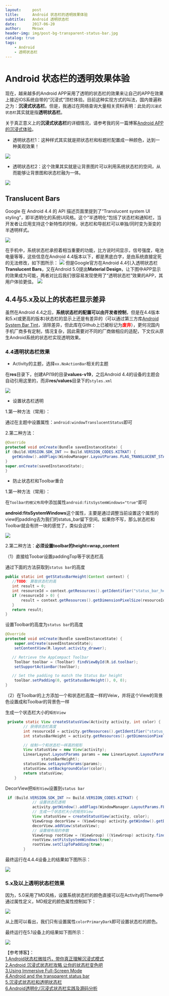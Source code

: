 ```yaml
---
layout:     post
title:      Android 状态栏的透明效果体验
subtitle:   Android 透明状态栏
date:       2017-06-20
author:     Meswx
header-img: img/post-bg-transparent-status-bar.jpg
catalog: true
tags:
    - Android
    - 透明状态栏
---
```


# Android 状态栏的透明效果体验

现在，越来越多的Android APP采用了透明的状态栏的效果来让自己的APP在效果上接近IOS系统自带的“沉浸式“顶栏体验。目前这种实现方式的叫法，国内普遍称之为：**沉浸式状态栏**。但是，我通过在网络查询大量相关资料表明：此处的`沉浸式状态栏`其实就是指**透明状态栏**。

关于真正意义上的**沉浸式状态栏**的详细情况，请参考我的另一篇博客[Android APP的沉浸式体验]()。

* 透明状态栏1：这种样式其实就是把状态栏和标题栏配置成一种颜色，达到一种美观效果！

![](http://ww2.sinaimg.cn/large/006tNc79gy1g5j6frrad6j30ar022q2p.jpg)

* 透明状态栏2：这个效果其实就是让背景图片可以利用系统状态栏的空间，从而能够让背景图和状态栏融为一体。

![](http://ww4.sinaimg.cn/large/006tNc79gy1g5j6fsavixj30an05ot8s.jpg)

## Translucent Bars
Google 在 Android 4.4 的 API 描述页面里提到了“Translucent system UI styling”，即半透明化的系统UI风格。这个“半透明化”包括了状态栏和通知栏，当开发者让应用支持这个新特性的时候，状态栏和导航栏可以单独/同时变为渐变的半透明样式。

![](http://ww1.sinaimg.cn/large/006tNc79gy1g5j6fs3c4hj30dw09hmx5.jpg)

在手机中，系统状态栏承担着相当重要的功能，比方说时间显示，信号强度，电池电量等等，这些信息在Android 4.4版本以下，都是黑底白字，是由系统直接定死的无法修改，如下图所示：
![](http://ww1.sinaimg.cn/large/006tNc79gy1g5j6frupzjj30dn0c2wel.jpg)
但是Google官方在Android 4.4引入透明状态栏**Translucent Bars**，又在Android 5.0提出**Material Design**，让下图中APP显示的效果成为可能，两者对比后我们很容易发现使用了“透明状态栏”效果的APP，其用户体验更佳。
![](http://ww3.sinaimg.cn/large/006tNc79gy1g5j6frygklj30dv0c4mxj.jpg)

## 4.4与5.x及以上的状态栏显示差异

虽然在Android 4.4之后，**系统状态栏的配置可以由开发者控制**，但是在4.4版本和5.x(或更高的版本)状态栏的显示上还是有差异的（可以通过第三方库[Android System Bar Tint](https://github.com/jgilfelt/SystemBarTint)，消除差异，但此库在Github上已被标记为<font color="red">**废弃**</font>），更何况国内手机厂商多有定制，情况复杂，因此需要对不同的厂商做相应的适配，下文仅从原生Android系统的状态栏实现透明效果。

### 4.4透明状态栏效果

* Activity的主题，选择`xx.NoActionBar`相关的主题

在**res**目录下，创建API19的目录**values-v19**，之后Android 4.4的设备的主题会自动引用这里的，而非**res/values**目录下的`styles.xml`

![](http://ww2.sinaimg.cn/large/006tNc79gy1g5j6frebf2j30z80a4mxv.jpg)

* 设置状态栏透明

1.第一种方法（常用）：

通过在主题中设置属性：`android:windowTranslucentStatus`即可

2.第二种方法：

```java
@Override
protected void onCreate(Bundle savedInstanceState) {
if (Build.VERSION.SDK_INT >= Build.VERSION_CODES.KITKAT) {
   getWindow().addFlags(WindowManager.LayoutParams.FLAG_TRANSLUCENT_STATUS);
}
super.onCreate(savedInstanceState);
}
```

* 防止状态栏和Toolbar重合
 
1.第一种方法（常用）：

在`Toolbar的根父布局`中添加属性`android:fitsSystemWindows="true"`即可

**android:fitsSystemWindows**这个属性，主要是通过调整当前设置这个属性的view的padding去为我们的status_bar留下空间。如果你不写，那么状态栏和Toolbar就会有挤一块的感觉了，类似会这样：

![](http://ww4.sinaimg.cn/large/006tNc79gy1g5j6fr9qjqj30ng056dfs.jpg)

 2.第二种方法：**必须设置toolbar的height=wrap_content**
 
（1）直接给Toobar设置paddingTop等于状态栏高

通过下面的方法获取到`status bar`的高度

```java
public static int getStatusBarHeight(Context context) {
   //TODO: 算取状态栏的高
   int result = 0;
   int resourceId = context.getResources().getIdentifier("status_bar_height", "dimen", "android");
   if (resourceId > 0) {
       result = context.getResources().getDimensionPixelSize(resourceId);
   }
   return result;
}
```
设置Toolbar的高度为`status bar`的高度

```java
@Override
protected void onCreate(Bundle savedInstanceState) {
    super.onCreate(savedInstanceState);
    setContentView(R.layout.activity_drawer);

   // Retrieve the AppCompact Toolbar
    Toolbar toolbar = (Toolbar) findViewById(R.id.toolbar);
    setSupportActionBar(toolbar);

   // Set the padding to match the Status Bar height
    toolbar.setPadding(0, getStatusBarHeight(), 0, 0);
}
```

（2）在Toolbar的上方添加一个和状态栏高度一样的Veiw，并将这个View的背景色设置成和Toolbar的背景色一样

生成一个状态栏大小的`矩形View`

```java
 private static View createStatusView(Activity activity, int color) {
        // 获得状态栏高度
        int resourceId = activity.getResources().getIdentifier("status_bar_height", "dimen", "android");
        int statusBarHeight = activity.getResources().getDimensionPixelSize(resourceId);

        // 绘制一个和状态栏一样高的矩形
        View statusView = new View(activity);
        LinearLayout.LayoutParams params = new LinearLayout.LayoutParams(ViewGroup.LayoutParams.MATCH_PARENT,
                statusBarHeight);
        statusView.setLayoutParams(params);
        statusView.setBackgroundColor(color);
        return statusView;
    }
```
DecorView把`矩形View`设置到`status bar`

```java
 if (Build.VERSION.SDK_INT >= Build.VERSION_CODES.KITKAT) {
            // 设置状态栏透明
            activity.getWindow().addFlags(WindowManager.LayoutParams.FLAG_TRANSLUCENT_STATUS);
            // 生成一个状态栏大小的矩形View
            View statusView = createStatusView(activity, color);
            ViewGroup decorView = (ViewGroup) activity.getWindow().getDecorView();
            decorView.addView(statusView);
            // 设置根布局的参数
            ViewGroup rootView = (ViewGroup) ((ViewGroup) activity.findViewById(android.R.id.content)).getChildAt(0);
            rootView.setFitsSystemWindows(true);
            rootView.setClipToPadding(true);
        }
```

最终运行在4.4.4设备上的结果如下图所示：

![](http://ww3.sinaimg.cn/large/006tNc79gy1g5j6fr3nukj30oc0a4aa3.jpg)

### 5.x及以上透明状态栏效果

因为，5.0采用了MD风格，设置系统状态栏的颜色直接可以在Activity的Theme中通过属性定义，MD规定的颜色属性控制如下：

![](http://ww1.sinaimg.cn/large/006tNc79gy1g5j6fqzv3hj30dw0oqt8w.jpg)

从上图可以看出，我们只有设置属性`colorPrimaryDark`即可设置状态栏的颜色。

最终运行在5.1设备上的结果如下图所示：

![](http://ww4.sinaimg.cn/large/006tNc79gy1g5j6fquok6j30qg08wglr.jpg)


【参考博客】：<br>
[1.Android状态栏微技巧，带你真正理解沉浸式模式](http://blog.csdn.net/guolin_blog/article/details/51763825)<br>
[2.Android 沉浸式状态栏攻略 让你的状态栏变色吧](http://blog.csdn.net/lmj623565791/article/details/48649563)<br>
[3.Using Immersive Full-Screen Mode](https://developer.android.com/training/system-ui/immersive.html)<br>
[4.Android and the transparent status bar](http://blog.raffaeu.com/archive/2015/04/11/android-and-the-transparent-status-bar.aspx)<br>
[5.沉浸式状态栏和透明状态栏](http://www.jianshu.com/p/28ddbc55d598)<br>
[6.Android透明化/沉浸式状态栏实践及源码分析](http://www.jianshu.com/p/0e76a6a975cc)

